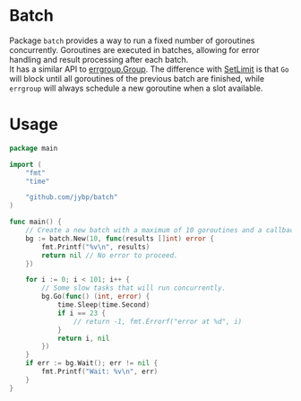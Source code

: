# Batch 

Package `batch` provides a way to run a fixed number of goroutines concurrently. Goroutines are executed in batches, allowing for error handling and result processing after each batch.  
It has a similar API to [errgroup.Group](https://pkg.go.dev/golang.org/x/sync/errgroup#Group). The difference with [SetLimit](https://pkg.go.dev/golang.org/x/sync/errgroup#Group.SetLimit) is that `Go` will block until all goroutines of the previous batch are finished, while `errgroup` will always schedule a new goroutine when a slot available.

# Usage 

```go
package main

import (
	"fmt"
	"time"

	"github.com/jybp/batch"
)

func main() {
	// Create a new batch with a maximum of 10 goroutines and a callback function.
	bg := batch.New(10, func(results []int) error {
		fmt.Printf("%v\n", results)
		return nil // No error to proceed.
	})

	for i := 0; i < 101; i++ {
		// Some slow tasks that will run concurrently.
		bg.Go(func() (int, error) {
			time.Sleep(time.Second)
			if i == 23 {
				// return -1, fmt.Errorf("error at %d", i)
			}
			return i, nil
		})
	}
	if err := bg.Wait(); err != nil {
		fmt.Printf("Wait: %v\n", err)
	}
}
```
